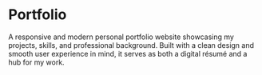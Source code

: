 # Portfolio
A responsive and modern personal portfolio website showcasing my projects, skills, and professional background. Built with a clean design and smooth user experience in mind, it serves as both a digital résumé and a hub for my work.
